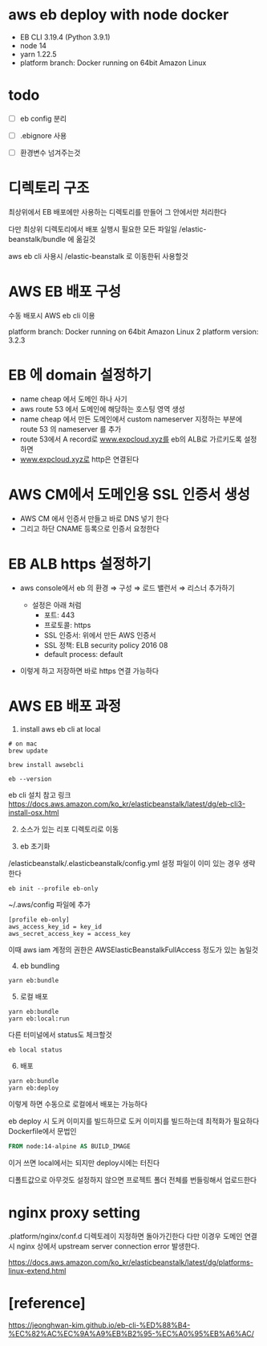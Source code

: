 # aws eb deploy with node docker

- EB CLI 3.19.4 (Python 3.9.1)
- node 14
- yarn 1.22.5
- platform branch: Docker running on 64bit Amazon Linux

# todo

- [ ] eb config 분리
- [ ] .ebignore 사용
- [ ] 환경변수 넘겨주는것


# 디렉토리 구조

최상위에서 EB 배포에만 사용하는 디렉토리를 만들어 그 안에서만 처리한다

다만 최상위 디렉토리에서 배포 실행시 필요한 모든 파일일 /elastic-beanstalk/bundle 에 옮길것

aws eb cli 사용시 /elastic-beanstalk 로 이동한뒤 사용할것

# AWS EB 배포 구성

수동 배포시 AWS eb cli 이용

platform branch: Docker running on 64bit Amazon Linux 2 platform version: 3.2.3

# EB 에 domain 설정하기

* name cheap 에서 도메인 하나 사기
* aws route 53 에서 도메인에 해당하는 호스팅 영역 생성
* name cheap 에서 만든 도메인에서 custom nameserver 지정하는 부분에 route 53 의 nameserver 를 추가
* route 53에서 A record로 www.expcloud.xyz를  eb의 ALB로 가르키도록 설정하면
* www.expcloud.xyz로 http은 연결된다

# AWS CM에서 도메인용 SSL 인증서 생성

* AWS CM 에서 인증서 만들고 바로 DNS 넣기 한다
* 그리고 하단 CNAME 등록으로 인증서 요청한다

# EB ALB https 설정하기

* aws console에서 eb 의 환경 ⇒ 구성 ⇒ 로드 밸런서 ⇒ 리스너 추가하기
    * 설정은 아래 처럼
        * 포트: 443
        * 프로토콜: https
        * SSL 인증서: 위에서 만든 AWS 인증서
        * SSL 정책: ELB security policy 2016 08
        * default process: default

* 이렇게 하고 저장하면 바로 https 연결 가능하다

# AWS EB 배포 과정

1. install aws eb cli at local

```shell
# on mac 
brew update

brew install awsebcli

eb --version
```

eb cli 설치 참고 링크
https://docs.aws.amazon.com/ko_kr/elasticbeanstalk/latest/dg/eb-cli3-install-osx.html

2. 소스가 있는 리포 디렉토리로 이동

3. eb 초기화

/elasticbeanstalk/.elasticbeanstalk/config.yml 설정 파일이 이미 있는 경우 생략한다

```shell
eb init --profile eb-only
```

~/.aws/config 파일에 추가

```
[profile eb-only]
aws_access_key_id = key_id
aws_secret_access_key = access_key
```

이때 aws iam 계정의 권한은 AWSElasticBeanstalkFullAccess 정도가 있는 놈일것

4. eb bundling

```shell
yarn eb:bundle
```

5. 로컬 배포

```shell
yarn eb:bundle 
yarn eb:local:run
```

다른 터미널에서 status도 체크할것

```shell
eb local status
```

6. 배포

```shell
yarn eb:bundle
yarn eb:deploy
```

이렇게 하면 수동으로 로컬에서 배포는 가능하다

eb deploy 시 도커 이미지를 빌드하므로 도커 이미지를 빌드하는데 최적화가 필요하다 Dockerfile에서 문법인

```dockerfile
FROM node:14-alpine AS BUILD_IMAGE
```

이거 쓰면 local에서는 되지만 deploy시에는 터진다

디폴트값으로 아무것도 설정하지 않으면 프로젝트 폴더 전체를 번들링해서 업로드한다

# nginx proxy setting

.platform/nginx/conf.d 디렉토레이 지정하면 돌아가긴한다 다만 이경우 도메인 연결시 nginx 상에서 upstream server connection error 발생한다.

https://docs.aws.amazon.com/ko_kr/elasticbeanstalk/latest/dg/platforms-linux-extend.html

# [reference]

https://jeonghwan-kim.github.io/eb-cli-%ED%88%B4-%EC%82%AC%EC%9A%A9%EB%B2%95-%EC%A0%95%EB%A6%AC/

